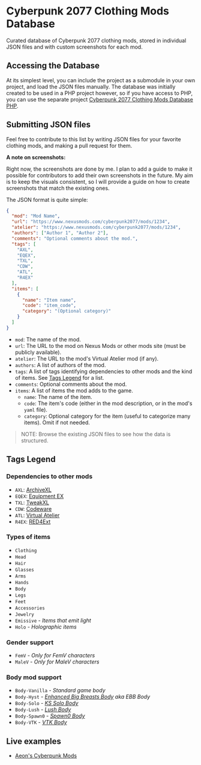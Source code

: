 # Cyberpunk 2077 Clothing Mods Database

Curated database of Cyberpunk 2077 clothing mods, stored in individual JSON files
and with custom screenshots for each mod.

## Accessing the Database

At its simplest level, you can include the project as a submodule in your own
project, and load the JSON files manually. The database was initially created
to be used in a PHP project however, so if you have access to PHP, you can
use the separate project [Cyberpunk 2077 Clothing Mods Database PHP][].

## Submitting JSON files

Feel free to contribute to this list by writing JSON files for your favorite
clothing mods, and making a pull request for them. 

**A note on screenshots:**

Right now, the screenshots are done by me. I plan to add a guide to make it 
possible for contributors to add their own screenshots in the future. My aim
is to keep the visuals consistent, so I will provide a guide on how to create
screenshots that match the existing ones.

The JSON format is quite simple:

```json
{
  "mod": "Mod Name",
  "url": "https://www.nexusmods.com/cyberpunk2077/mods/1234",
  "atelier": "https://www.nexusmods.com/cyberpunk2077/mods/1234",
  "authors": ["Author 1", "Author 2"],
  "comments": "Optional comments about the mod.",
  "tags": [
    "AXL", 
    "EQEX", 
    "TXL", 
    "CDW", 
    "ATL", 
    "R4EX"
  ],
  "items": [
    {
      "name": "Item name",
      "code": "item_code",
      "category": "(Optional category)"
    }
  ]
}
```

- `mod`: The name of the mod.
- `url`: The URL to the mod on Nexus Mods or other mods site (must be publicly available).
- `atelier`: The URL to the mod's Virtual Atelier mod (if any).
- `authors`: A list of authors of the mod.
- `tags`: A list of tags identifying dependencies to other mods and the kind of items. See [Tags Legend](#tags-legend) for a list.
- `comments`: Optional comments about the mod.
- `items`: A list of items the mod adds to the game.
    - `name`: The name of the item.
    - `code`: The item's code (either in the mod description, or in the mod's `yaml` file).
    - `category`: Optional category for the item (useful to categorize many items). Omit if not needed.

> NOTE: Browse the existing JSON files to see how the data is structured.

## Tags Legend

### Dependencies to other mods

- `AXL`: [ArchiveXL](https://www.nexusmods.com/cyberpunk2077/mods/4198)
- `EQEX`: [Equipment EX](https://www.nexusmods.com/cyberpunk2077/mods/6945)
- `TXL`: [TweakXL](https://www.nexusmods.com/cyberpunk2077/mods/4197)
- `CDW`: [Codeware](https://www.nexusmods.com/cyberpunk2077/mods/7780)
- `ATL`: [Virtual Atelier](https://www.nexusmods.com/cyberpunk2077/mods/2987)
- `R4EX`: [RED4Ext](https://www.nexusmods.com/cyberpunk2077/mods/2380)

### Types of items

- `Clothing`
- `Head`
- `Hair`
- `Glasses`
- `Arms`
- `Hands`
- `Body`
- `Legs`
- `Feet`
- `Accessories`
- `Jewelry`
- `Emissive` - _Items that emit light_
- `Holo` - _Holographic items_

### Gender support

- `FemV` - _Only for FemV characters_
- `MaleV` - _Only for MaleV characters_

### Body mod support

- `Body-Vanilla` - _Standard game body_
- `Body-Hyst` - _[Enhanced Big Breasts Body](https://www.nexusmods.com/cyberpunk2077/mods/4654) aka EBB Body_
- `Body-Solo` - _[KS Solo Body](https://www.nexusmods.com/cyberpunk2077/mods/4813)_
- `Body-Lush` - _[Lush Body](https://www.nexusmods.com/cyberpunk2077/mods/4901)_
- `Body-Spawn0` - _[Spawn0 Body](https://www.nexusmods.com/cyberpunk2077/mods/1424)_
- `Body-VTK` - _[VTK Body](https://www.nexusmods.com/cyberpunk2077/mods/7054)_

## Live examples

- [Aeon's Cyberpunk Mods][]


[Cyberpunk 2077 Clothing Mods Database PHP]: https://github.com/Mistralys/cyberpunk-mod-db-php
[Aeon's Cyberpunk Mods]: https://aeonoftime.com/?article=2024-08-06-cyberpunk-clothing-mods&page=article